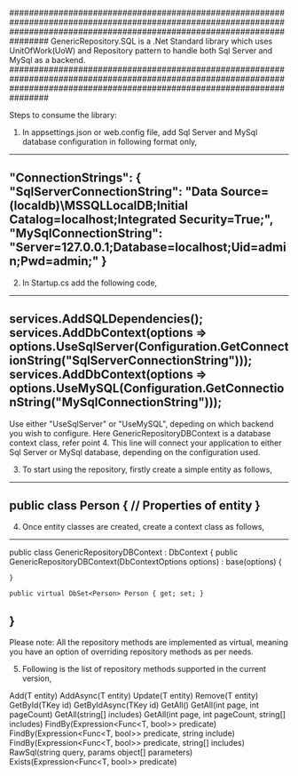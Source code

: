﻿################################################################################################################################################################################
GenericRepository.SQL is a .Net Standard library which uses UnitOfWork(UoW) and Repository pattern to handle both Sql Server and MySql as a backend.
################################################################################################################################################################################

Steps to consume the library:

1) In appsettings.json or web.config file, add Sql Server and MySql database configuration in following format only,

--------------------------------------------------------------------------------------------------------------------------------------------------------------------------------
"ConnectionStrings": {
    "SqlServerConnectionString": "Data Source=(localdb)\\MSSQLLocalDB;Initial Catalog=localhost;Integrated Security=True;",
    "MySqlConnectionString": "Server=127.0.0.1;Database=localhost;Uid=admin;Pwd=admin;"
  }
--------------------------------------------------------------------------------------------------------------------------------------------------------------------------------

2) In Startup.cs add the following code,

--------------------------------------------------------------------------------------------------------------------------------------------------------------------------------
services.AddSQLDependencies();
services.AddDbContext<GenericRepositoryDBContext>(options => options.UseSqlServer(Configuration.GetConnectionString("SqlServerConnectionString"))); 
services.AddDbContext<GenericRepositoryDBContext>(options => options.UseMySQL(Configuration.GetConnectionString("MySqlConnectionString")));
--------------------------------------------------------------------------------------------------------------------------------------------------------------------------------

Use either "UseSqlServer" or "UseMySQL", depeding on which backend you wish to configure.
Here GenericRepositoryDBContext is a database context class, refer point 4.
This line will connect your application to either Sql Server or MySql database, depending on the configuration used.

3) To start using the repository, firstly create a simple entity as follows,

--------------------------------------------------------------------------------------------------------------------------------------------------------------------------------
public class Person
{
    // Properties of entity
}
--------------------------------------------------------------------------------------------------------------------------------------------------------------------------------

4) Once entity classes are created, create a context class as follows,

--------------------------------------------------------------------------------------------------------------------------------------------------------------------------------
public class GenericRepositoryDBContext : DbContext
{
    public GenericRepositoryDBContext(DbContextOptions<GenericRepositoryDBContext> options) : base(options)
    {

    }

    public virtual DbSet<Person> Person { get; set; }
}
--------------------------------------------------------------------------------------------------------------------------------------------------------------------------------

Please note: All the repository methods are implemented as virtual, meaning you have an option of overriding repository methods as per needs.

5) Following is the list of repository methods supported in the current version,

Add(T entity)
AddAsync(T entity)
Update(T entity)
Remove(T entity)
GetById<TKey>(TKey id)
GetByIdAsync<TKey>(TKey id)
GetAll()
GetAll(int page, int pageCount)
GetAll(string[] includes)
GetAll(int page, int pageCount, string[] includes)
FindBy(Expression<Func<T, bool>> predicate)
FindBy(Expression<Func<T, bool>> predicate, string include)
FindBy(Expression<Func<T, bool>> predicate, string[] includes)
RawSql(string query, params object[] parameters)
Exists(Expression<Func<T, bool>> predicate)
